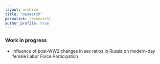 ```yaml
---
layout: archive
title: "Research"
permalink: /research/
author_profile: true
---
```


### Work in progress

 * Influence of post-WW2 changes in sex ratios in Russia on modern-day female Labor Force Participation

